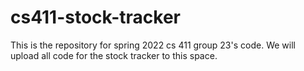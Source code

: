 # cs411-stock-tracker
This is the repository for spring 2022 cs 411 group 23's code. We will upload all code for the stock tracker to this space. 
